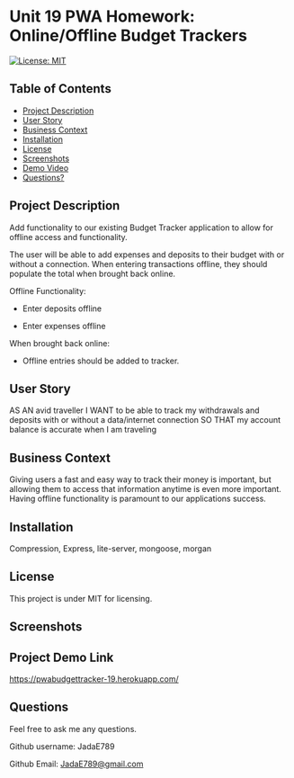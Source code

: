 # Unit 19 PWA Homework: Online/Offline Budget Trackers

 [![License: MIT](https://img.shields.io/badge/License-MIT-yellow.svg)](https://opensource.org/licenses/MIT)

  ## Table of Contents

  * [Project Description](#project-description)
  * [User Story](#user-story)
  * [Business Context](#business-context)
  * [Installation](#installation)
  * [License](#license)
  * [Screenshots](#screen-shots)
  * [Demo Video](#Project-Demo-Video)
  * [Questions?](#questions)
  
  ## Project Description
  
  Add functionality to our existing Budget Tracker application to allow for offline access and functionality.

  The user will be able to add expenses and deposits to their budget with or without a connection. When entering transactions offline, they should populate the total when brought back online.

  Offline Functionality:

  * Enter deposits offline

  * Enter expenses offline

  When brought back online:

  * Offline entries should be added to tracker.

  ## User Story
  AS AN avid traveller
  I WANT to be able to track my withdrawals and deposits with or without a data/internet connection
  SO THAT my account balance is accurate when I am traveling

  ## Business Context

  Giving users a fast and easy way to track their money is important, but allowing them to access that information anytime is even more important. Having offline functionality is paramount to our applications success.

  ## Installation
  
  Compression, Express, lite-server, mongoose, morgan
  
  ## License
  
  This project is under MIT for licensing.
  
  ## Screenshots

  

  ## Project Demo Link
  
  https://pwabudgettracker-19.herokuapp.com/
  
  ## Questions
  
  Feel free to ask me any questions.
  
  Github username: JadaE789
  
  Github Email: <JadaE789@gmail.com>
